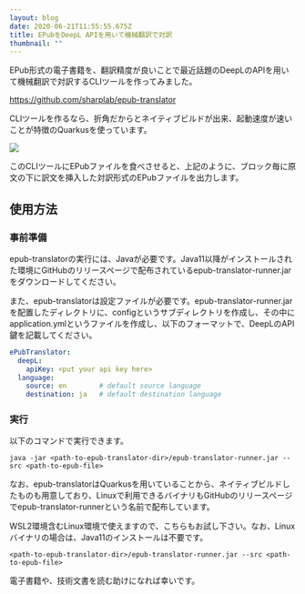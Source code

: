 ```yaml
---
layout: blog
date: 2020-06-21T11:55:55.675Z
title: EPubをDeepL APIを用いて機械翻訳で対訳
thumbnail: ""
---
```

EPub形式の電子書籍を、翻訳精度が良いことで最近話題のDeepLのAPIを用いて機械翻訳で対訳するCLIツールを作ってみました。

<https://github.com/sharplab/epub-translator>

CLIツールを作るなら、折角だからとネイティブビルドが出来、起動速度が速いことが特徴のQuarkusを使っています。

![](/img/epub-translator.png)

このCLIツールにEPubファイルを食べさせると、上記のように、ブロック毎に原文の下に訳文を挿入した対訳形式のEPubファイルを出力します。

## 使用方法

### 事前準備

epub-translatorの実行には、Javaが必要です。Java11以降がインストールされた環境にGitHubのリリースページで配布されているepub-translator-runner.jarをダウンロードしてください。

また、epub-translatorは設定ファイルが必要です。epub-translator-runner.jarを配置したディレクトリに、configというサブディレクトリを作成し、その中にapplication.ymlというファイルを作成し、以下のフォーマットで、DeepLのAPI鍵を記載してください。

```yaml
ePubTranslator:
  deepL:
    apiKey: <put your api key here>
  language:
    source: en        # default source language
    destination: ja   # default destination language
```

### 実行

以下のコマンドで実行できます。

```shell
java -jar <path-to-epub-translator-dir>/epub-translator-runner.jar --src <path-to-epub-file>
```

なお、epub-translatorはQuarkusを用いていることから、ネイティブビルドしたものも用意しており、Linuxで利用できるバイナリもGitHubのリリースページでepub-translator-runnerという名前で配布しています。

WSL2環境含むLinux環境で使えますので、こちらもお試し下さい。なお、Linuxバイナリの場合は、Java11のインストールは不要です。

```shell
<path-to-epub-translator-dir>/epub-translator-runner.jar --src <path-to-epub-file>
```

電子書籍や、技術文書を読む助けになれば幸いです。